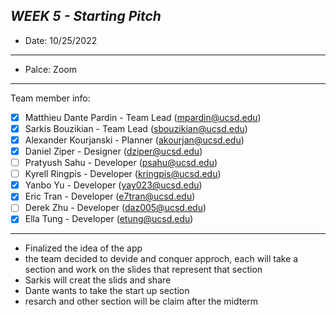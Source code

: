 ***WEEK 5 - Starting Pitch***
---
- Date: 10/25/2022
---
- Palce: Zoom
---
Team member info:<br>
- [X] Matthieu Dante Pardin - Team Lead (mpardin@ucsd.edu)<br>
- [X] Sarkis Bouzikian - Team Lead (sbouzikian@ucsd.edu)<br>
- [X] Alexander Kourjanski - Planner (akourjan@ucsd.edu)<br>
- [X] Daniel Ziper - Designer (dziper@ucsd.edu)<br>
- [ ] Pratyush Sahu - Developer (psahu@ucsd.edu)<br>
- [ ] Kyrell Ringpis - Developer (kringpis@ucsd.edu)<br>
- [X] Yanbo Yu - Developer (yay023@ucsd.edu)<br>
- [X] Eric Tran - Developer (e7tran@ucsd.edu)<br>
- [ ] Derek Zhu - Developer (daz005@ucsd.edu)<br>
- [X] Ella Tung - Developer (etung@ucsd.edu)
---

- Finalized the idea of the app
- the team decided to devide and conquer approch, each will take a section and work on the slides that represent that section 
- Sarkis will creat the slids and share 
- Dante wants to take the start up section
- resarch and other section will be claim after the midterm 
